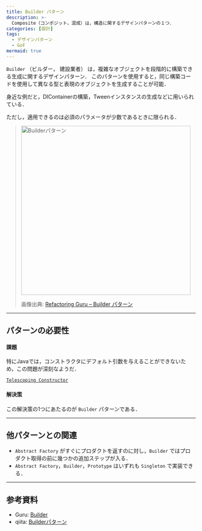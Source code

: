 ```yaml
---
title: Builder パターン
description: >-
  Composite（コンポジット，混成）は，構造に関するデザインパターンの１つ．
categories: [設計]
tags:
  - デザインパターン
  - GoF
mermaid: true
---
```


`Builder` （ビルダー， 建設業者） は，複雑なオブジェクトを段階的に構築できる生成に関するデザインパターン． このパターンを使用すると，同じ構築コードを使用して異なる型と表現のオブジェクトを生成することが可能．

身近な例だと，DIContainerの構築，Tweenインスタンスの生成などに用いられている．


ただし，適用できるのは必須のパラメータが少数であるときに限られる．

> <img src="https://refactoring.guru/images/patterns/content/builder/builder-ja.png?id=8a0ec32cd855b2abd8183768466a112a" alt="Builderパターン" width=450>
> 
> 画像出典: [Refactoring Guru – Builder パターン](https://refactoring.guru/ja/design-patterns/builder)  



---
## パターンの必要性

#### 課題


特にJavaでは，コンストラクタにデフォルト引数を与えることができないため，この問題が深刻なようだ．

[`Telescoping Constructor`](https://www.javabyexamples.com/telescoping-constructor-in-java) 

#### 解決策
この解決策の1つにあたるのが `Builder` パターンである．


---
## 他パターンとの関連
- `Abstract Factory` がすぐにプロダクトを返すのに対し，`Builder` ではプロダクト取得の前に幾つかの追加ステップが入る．
- `Abstract Factory`，`Builder`，`Prototype` はいずれも `Singleton` で実装できる．

---
## 参考資料
- Guru: [Builder](https://refactoring.guru/ja/design-patterns/builder)
- qiita: [Builderパターン](https://qiita.com/takutotacos/items/33cfda205ab30a43b0b1)
